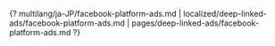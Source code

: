 {? multilang/ja-JP/facebook-platform-ads.md | localized/deep-linked-ads/facebook-platform-ads.md | pages/deep-linked-ads/facebook-platform-ads.md ?}
